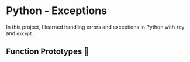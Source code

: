 # Python - Exceptions
In this project, I learned handling errors and exceptions in Python with `try` and `except.`

## Function Prototypes 💾
